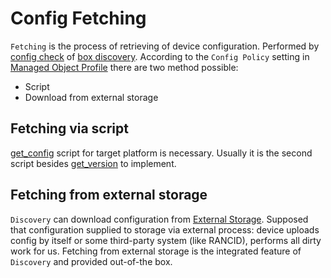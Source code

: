 # Config Fetching

`Fetching` is the process of retrieving of device configuration.
Performed by [config check](../discovery-reference/box/config.md) of [box discovery](../discovery-reference/box/index.md).
According to the `Config Policy` setting in [Managed Object Profile](../concepts/managed-object-profile/index.md)
there are two method possible:

- Script
- Download from external storage

## Fetching via script

[get_config](../scripts-reference/get_config.md) script for target platform is necessary.
Usually it is the second script besides [get_version](../scripts-reference/get_version.md) to implement.

## Fetching from external storage

`Discovery` can download configuration from [External Storage](../concepts/external-storage/index.md).
Supposed that configuration supplied to storage via external process:
device uploads config by itself or some third-party system (like RANCID),
performs all dirty work for us. Fetching from external storage is
the integrated feature of `Discovery` and provided out-of-the box.
